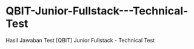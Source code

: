 # QBIT-Junior-Fullstack---Technical-Test
Hasil Jawaban Test [QBIT] Junior Fullstack - Technical Test
